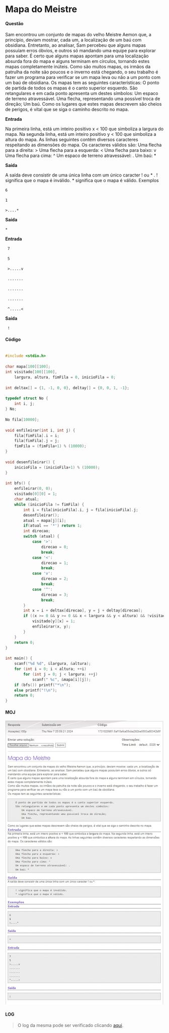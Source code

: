 # Mapa do Meistre

#### **Questão**

 Sam encontrou um conjunto de mapas do velho Meistre Aemon que, a princípio, deviam mostrar, cada um, a localização de um baú com obsidiana. Entretanto, ao analisar, Sam percebeu que alguns mapas possuíam erros óbvios, e outros só mandando uma equipe para explorar para saber. É certo que alguns mapas apontam para uma localização absurda fora do mapa e alguns terminam em círculos, tornando estes mapas completamente inúteis. Como são muitos mapas, os irmãos da patrulha da noite são poucos e o inverno está chegando, o seu trabalho é fazer um programa para verificar se um mapa leva ou não a um ponto com um baú de obsidiana. Os mapas tem as seguintes características: O ponto de partida de todos os mapas é o canto superior esquerdo. São retangulares e em cada ponto apresenta um destes símbolos: Um espaco de terreno atravessável. Uma flecha, representando uma possível troca de direção; Um baú. Como os lugares que estes mapas descrevem são cheios de perigos, é vital que se siga o caminho descrito no mapa. 

**Entrada**

 Na primeira linha, está um inteiro positivo x < 100 que simboliza a largura do mapa. Na segunda linha, está um inteiro positivo y < 100 que simboliza a altura do mapa. As linhas seguintes contêm diversos caracteres respeitando as dimensões do mapa. Os caracteres válidos são: Uma flecha para a direita: > Uma flecha para a esquerda: < Uma flecha para baixo: v Uma flecha para cima: ^ Um espaco de terreno atravessável: . Um baú: * 

**Saída**

 A saída deve consistir de uma única linha com um único caracter ! ou * . ! significa que o mapa é inválido. * significa que o mapa é válido. Exemplos 

````
6 

1 
 
>....* 
````


**Saída**

````
*
````

**Entrada**
````
 7 
 
 5 
 
 >.....v 
 
 ....... 
 
 ....... 
 
 ....... 
 
 ^.....< 
````

**Saída**

````
 ! 
````

#### **Código**

```c

#include <stdio.h>

char mapa[100][100];
int visitado[100][100],
    largura, altura, fimFila = 0, inicioFila = 0;

int deltax[] = {1, -1, 0, 0}, deltay[] = {0, 0, 1, -1};

typedef struct No {
    int i, j;
} No;

No fila[10000];

void enfileirar(int i, int j) {
    fila[fimFila].i = i;
    fila[fimFila].j = j;
    fimFila = (fimFila+1) % (10000);
}

void desenfileirar() {
    inicioFila = (inicioFila+1) % (10000);
}

int bfs() {
    enfileirar(0, 0);
    visitado[0][0] = 1;
    char atual;
    while (inicioFila != fimFila) {
        int i = fila[inicioFila].i, j = fila[inicioFila].j;
        desenfileirar();
        atual = mapa[j][i];
        if(atual == '*') return 1;
        int direcao;
        switch (atual) {
            case '>':
                direcao = 0;
                break;
            case '<':
                direcao = 1;
                break;
            case 'v':
                direcao = 2;
                break;
            case '^':
                direcao = 3;
                break;
        }
        int x = i + deltax[direcao], y = j + deltay[direcao];
        if ((x >= 0 && y >= 0 && x < largura && y < altura) && !visitado[y][x]) {
            visitado[y][x] = 1;
            enfileirar(x, y);
        }
    }
    return 0;
}

int main() {
    scanf("%d %d", &largura, &altura);
    for (int i = 0; i < altura; ++i)
        for (int j = 0; j < largura; ++j)
            scanf(" %c", &mapa[i][j]);
    if (bfs()) printf("*\n");
    else printf("!\n");
    return 0;
}

```

#### **MOJ**

<div align="center"><img src= "https://raw.githubusercontent.com/projeto-de-algoritmos-2024/Grafos1_UnB/refs/heads/main/Images/mapaMestre.jpg?raw=true"/></div>

#### **LOG**

> O log da mesma pode ser verificado clicando [aqui](./1731020961_5af15afca05cba292be5553a80342b6f.md).
